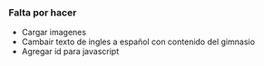 ### Falta por hacer

- Cargar imagenes
- Cambair texto de ingles a español con contenido del gimnasio
- Agregar id para javascript